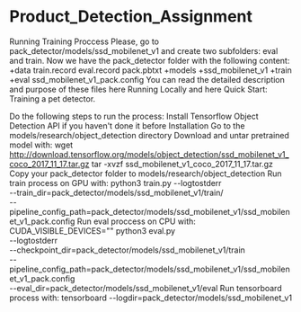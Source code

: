 # Product_Detection_Assignment

Running Training Proccess
Please, go to pack_detector/models/ssd_mobilenet_v1 and create two subfolders: eval and train. Now we have the pack_detector folder with the following content:
+data
train.record
eval.record
pack.pbtxt
+models
+ssd_mobilenet_v1
+train
+eval
ssd_mobilenet_v1_pack.config
You can read the detailed description and purpose of these files here Running Locally and here Quick Start: Training a pet detector.

Do the following steps to run the process:
Install Tensorflow Object Detection API if you haven't done it before Installation
Go to the models/research/object_detection directory
Download and untar pretrained model with:
wget http://download.tensorflow.org/models/object_detection/ssd_mobilenet_v1_coco_2017_11_17.tar.gz
tar -xvzf ssd_mobilenet_v1_coco_2017_11_17.tar.gz
Copy your pack_detector folder to models/research/object_detection
Run train process on GPU with:
python3 train.py --logtostderr \
--train_dir=pack_detector/models/ssd_mobilenet_v1/train/ \
--pipeline_config_path=pack_detector/models/ssd_mobilenet_v1/ssd_mobilenet_v1_pack.config
Run eval proccess on CPU with:
CUDA_VISIBLE_DEVICES="" python3 eval.py \
--logtostderr \
--checkpoint_dir=pack_detector/models/ssd_mobilenet_v1/train \
--pipeline_config_path=pack_detector/models/ssd_mobilenet_v1/ssd_mobilenet_v1_pack.config \
--eval_dir=pack_detector/models/ssd_mobilenet_v1/eval
Run tensorboard process with:
tensorboard --logdir=pack_detector/models/ssd_mobilenet_v1
